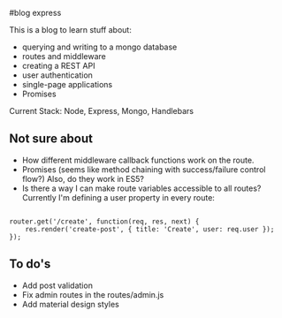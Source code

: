 #blog express

This is a blog to learn stuff about:
- querying and writing to a mongo database
- routes and middleware
- creating a REST API
- user authentication
- single-page applications
- Promises

Current Stack: Node, Express, Mongo, Handlebars

## Not sure about
- How different middleware callback functions work on the route.
- Promises (seems like method chaining with success/failure control flow?) Also, do they work in ES5?
- Is there a way I can make route variables accessible to all routes? Currently I'm defining a user property in every route:

<pre><code>
router.get('/create', function(req, res, next) {
    res.render('create-post', { title: 'Create', user: req.user });
});
</code></pre>


## To do's
- Add post validation
- Fix admin routes in the routes/admin.js
- Add material design styles 
